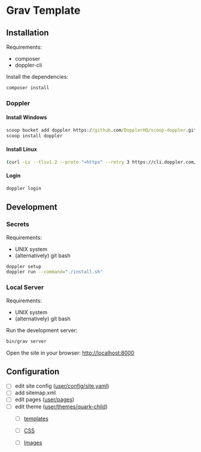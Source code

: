# Grav Template

## Installation

Requirements:

- composer
- doppler-cli

Install the dependencies:

```sh
composer install
```

### Doppler

#### Install Windows

```cmd
scoop bucket add doppler https://github.com/DopplerHQ/scoop-doppler.git
scoop install doppler
```

#### Install Linux

```sh
(curl -Ls --tlsv1.2 --proto "=https" --retry 3 https://cli.doppler.com/install.sh || wget -t 3 -qO- https://cli.doppler.com/install.sh) | sudo sh
```

#### Login

```sh
doppler login
```

## Development

### Secrets

Requirements:

- UNIX system
- (alternatively) git bash

```sh
doppler setup
doppler run --command="./install.sh"
```

### Local Server

Requirements:

- UNIX system
- (alternatively) git bash

Run the development server:

```sh
bin/grav server
```

Open the site in your browser: <http://localhost:8000>

## Configuration

- [ ] edit site config ([user/config/site.yaml](user/config/site.yaml))
- [ ] add sitemap.xml
- [ ] edit pages ([user/pages](user/pages))
- [ ] edit theme ([user/themes/quark-child](user/themes/quark-child))
  - [ ] [templates](user/themes/quark-child/templates)
  - [ ] [CSS](user/themes/quark-child/css)
  - [ ] [Images](user/themes/quark-child/images)


